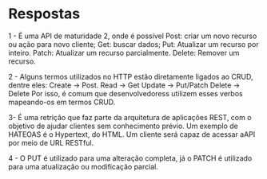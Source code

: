 # Respostas

1 - É uma API de maturidade 2, onde é possível 
Post: criar um novo recurso ou ação para novo cliente;
Get: buscar dados;
Put: Atualizar um recurso por inteiro.
Patch: Atualizar um recurso parcialmente.
Delete: Remover um recurso.

2 - Alguns termos utilizados no HTTP estão diretamente ligados ao CRUD, dentre eles:
Create -> Post.
Read -> Get
Update -> Put/Patch
Delete -> Delete
Por isso, é comum que desenvolvedoress utilizem esses verbos mapeando-os em termos CRUD.

3- É uma retrição que faz parte da arquitetura de aplicações REST, com o objetivo de ajudar clientes sem conhecimento prévio. Um exemplo de HATEOAS é o Hypertext, do HTML. Um cliente será capaz de acessar aAPI por meio de URL RESTful.

4 - O PUT é utilizado para uma alteração completa, já o PATCH é utilizado para uma atualização ou modificação parcial.
